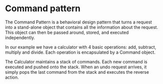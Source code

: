 # Command pattern
The Command Pattern is a behavioral design pattern that turns a request into a stand-alone object that contains all the information about the request. This object can then be passed around, stored, and executed independently. 

In our example we have a calculator with 4 basic operations: add, subtract, multiply and divide. Each operation is encapsulated by a Command object.

The Calculator maintains a stack of commands. Each new command is executed and pushed onto the stack. When an undo request arrives, it simply pops the last command from the stack and executes the reverse action.